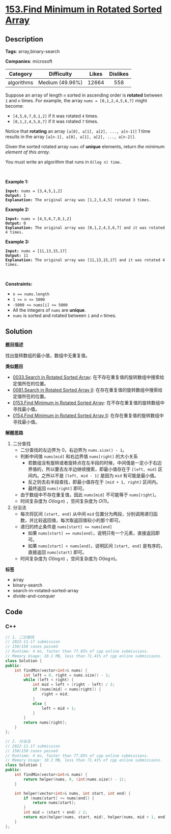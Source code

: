# [153.Find Minimum in Rotated Sorted Array](https://leetcode.com/problems/find-minimum-in-rotated-sorted-array/description/)

## Description

**Tags**: array,binary-search

**Companies**: microsoft

|  Category  |   Difficulty    | Likes | Dislikes |
| :--------: | :-------------: | :---: | :------: |
| algorithms | Medium (49.96%) | 12664 |   558    |

<p>Suppose an array of length <code>n</code> sorted in ascending order is <strong>rotated</strong> between <code>1</code> and <code>n</code> times. For example, the array <code>nums = [0,1,2,4,5,6,7]</code> might become:</p>
<ul>
  <li><code>[4,5,6,7,0,1,2]</code> if it was rotated <code>4</code> times.</li>
  <li><code>[0,1,2,4,5,6,7]</code> if it was rotated <code>7</code> times.</li>
</ul>
<p>Notice that <strong>rotating</strong> an array <code>[a[0], a[1], a[2], ..., a[n-1]]</code> 1 time results in the array <code>[a[n-1], a[0], a[1], a[2], ..., a[n-2]]</code>.</p>
<p>Given the sorted rotated array <code>nums</code> of <strong>unique</strong> elements, return <em>the minimum element of this array</em>.</p>
<p>You must write an algorithm that runs in&nbsp;<code>O(log n) time.</code></p>
<p>&nbsp;</p>
<p><strong class="example">Example 1:</strong></p>
<pre><code><strong>Input:</strong> nums = [3,4,5,1,2]
<strong>Output:</strong> 1
<strong>Explanation:</strong> The original array was [1,2,3,4,5] rotated 3 times.</code></pre>
<p><strong class="example">Example 2:</strong></p>
<pre><code><strong>Input:</strong> nums = [4,5,6,7,0,1,2]
<strong>Output:</strong> 0
<strong>Explanation:</strong> The original array was [0,1,2,4,5,6,7] and it was rotated 4 times.</code></pre>
<p><strong class="example">Example 3:</strong></p>
<pre><code><strong>Input:</strong> nums = [11,13,15,17]
<strong>Output:</strong> 11
<strong>Explanation:</strong> The original array was [11,13,15,17] and it was rotated 4 times. </code></pre>
<p>&nbsp;</p>
<p><strong>Constraints:</strong></p>
<ul>
  <li><code>n == nums.length</code></li>
  <li><code>1 &lt;= n &lt;= 5000</code></li>
  <li><code>-5000 &lt;= nums[i] &lt;= 5000</code></li>
  <li>All the integers of <code>nums</code> are <strong>unique</strong>.</li>
  <li><code>nums</code> is sorted and rotated between <code>1</code> and <code>n</code> times.</li>
</ul>

## Solution

**题目描述**

找出旋转数组的最小值，数组中无重复值。

**类似题目**

- [0033.Search in Rotated Sorted Array](0033.search-in-rotated-sorted-array.md): 在不存在重复值的旋转数组中搜索给定值所在的位置。
- [0081.Search in Rotated Sorted Array II](0081.search-in-rotated-sorted-array-ii.md): 在存在重复值的旋转数组中搜索给定值所在的位置。
- [0153.Find Minimum in Rotated Sorted Array](0153.find-minimum-in-rotated-sorted-array.md): 在不存在重复值的旋转数组中寻找最小值。
- [0154.Find Minimum in Rotated Sorted Array II](0154.find-minimum-in-rotated-sorted-array-ii.md): 在存在重复值的旋转数组中寻找最小值。

**解题思路**

1. 二分查找
   - 二分查找的左边界为 0，右边界为 `nums.size() - 1`。
   - 判断中间值 `nums[mid]` 和右边界值 `nums[right]` 的大小关系
     - 若数组没有旋转或者旋转点在左半段的时候，中间值是一定小于右边界值的，所以要去左半边继续搜索，即最小值存在于 `[left, mid]` 区间内。之所以不是 `[left, mid - 1]` 是因为 `mid` 有可能是最小值。
     - 反之则去右半段查找，即最小值存在于 `[mid + 1, right]` 区间内。
     - 最终返回 `nums[right]` 即可。
   - 由于数组中不存在重复值，因此 `nums[mid]` 不可能等于 `nums[right]`。
   - 时间复杂度为 $O(\log n)$ ，空间复杂度为 $O(1)$。
2. 分治法
   - 每次将区间 `[start, end]` 从中间 `mid` 位置分为两段，分别调用递归函数，并比较返回值，每次取返回值较小的那个即可。
   - 递归的终止条件是 `nums[start] <= nums[end]`
     - 如果 `nums[start] == nums[end]`，说明只有一个元素，直接返回即可。
     - 如果 `nums[start] < nums[end]`，说明区间 `[start, end]` 是有序的，直接返回 `nums[start]` 即可。
   - 时间复杂度为 $O(\log n)$ ，空间复杂度为 $O(\log n)$。

**标签**

- array
- binary-search
- search-in-rotated-sorted-array
- divide-and-conquer

<!-- code start -->
## Code

### C++

```cpp
// 1. 二分查找
// 2022-11-17 submission
// 150/150 cases passed
// Runtime: 4 ms, faster than 77.85% of cpp online submissions.
// Memory Usage: 10.1 MB, less than 71.41% of cpp online submissions.
class Solution {
public:
    int findMin(vector<int>& nums) {
        int left = 0, right = nums.size() - 1;
        while (left < right) {
            int mid = left + (right - left) / 2;
            if (nums[mid] < nums[right]) {
                right = mid;
            }
            else {
                left = mid + 1;
            }
        }
        return nums[right];
    }
};
```

```cpp
// 2. 分治法
// 2022-11-17 submission
// 150/150 cases passed
// Runtime: 4 ms, faster than 77.85% of cpp online submissions.
// Memory Usage: 10.2 MB, less than 71.41% of cpp online submissions.
class Solution {
public:
    int findMin(vector<int>& nums) {
        return helper(nums, 0, (int)nums.size() - 1);
    }

    int helper(vector<int>& nums, int start, int end) {
        if (nums[start] <= nums[end]) {
            return nums[start];
        }
        int mid = (start + end) / 2;
        return min(helper(nums, start, mid), helper(nums, mid + 1, end));
    }
};
```

<!-- code end -->
